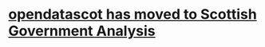 # [opendatascot has moved to Scottish Government Analysis](https://scotgovanalysis.github.io/opendatascot/)
